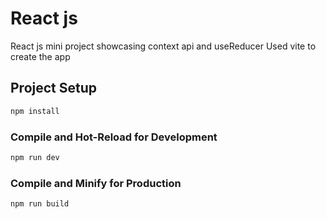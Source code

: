 # React js

React js mini project showcasing context api and useReducer
Used vite to create the app

## Project Setup

```sh
npm install
```

### Compile and Hot-Reload for Development

```sh
npm run dev
```

### Compile and Minify for Production

```sh
npm run build
```
